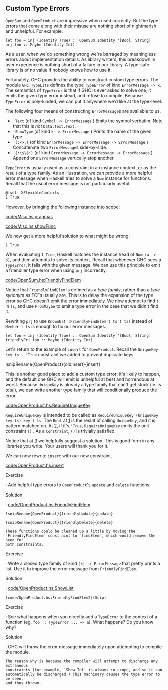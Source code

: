## Custom Type Errors

`OpenSum` and `OpenProduct` are impressive when used correctly. But the type
errors that come along with their misuse are nothing short of nightmarish and
unhelpful. For example:

```{ghci=code/OpenSum.hs}
let foo = inj (Identity True) :: OpenSum Identity '[Bool, String]
prj foo :: Maybe (Identity Int)
```

As a user, when we do something wrong we're barraged by meaningless errors about
implementation details. As library writers, this breakdown in user experience is
nothing short of a failure in our library. A type-safe library is of no value if
nobody knows how to use it.

Fortunately, GHC provides the ability to construct custom type errors. The
module `GHC.TypeLits` defines the type `TypeError` of kind `ErrorMessage -> k`.
The semantics of `TypeError` is that if GHC is ever asked to solve one, it emits
the given type error instead, and refuse to compile. Because `TypeError` is
poly-kinded, we can put it anywhere we'd like at the type-level.

The following four means of constructing `ErrorMessage`s are available to us.

* `'Text` (of kind `Symbol -> ErrorMessage`.) Emits the symbol verbatim. Note
  that this is *not* `Data.Text.Text`.
* `'ShowType` (of kind `k -> ErrorMessage`.) Prints the name of the given type.
* `'(:<>:)` (of kind `ErrorMessage -> ErrorMessage -> ErrorMessage`.)
  Concatenate two `ErrorMessage`s side-by-side.
* `'(:\$\$:)` (of kind `ErrorMessage -> ErrorMessage -> ErrorMessage`.) Append
  one `ErrorMessage` vertically atop another.

`TypeError` is usually used as a constraint in an instance context, or as the
result of a type family. As an illustration, we can provide a more helpful error
message when Haskell tries to solve a `Num` instance for functions. Recall that
the usual error message is not particularly useful:

```{ghci=code/OpenProduct.hs}
@:set -XFlexibleContexts
1 True
```

However, by bringing the following instance into scope:

[code/Misc.hs:pragmas](Snip)

[code/Misc.hs:showFunc](Snip)

We now get a more helpful solution to what might be wrong:

```{ghci=code/Misc.hs}
1 True
```

When evaluating `1 True`, Haskell matches the instance head of `Num (a -> b)`,
and then attempts to solve its context. Recall that whenever GHC sees a
`TypeError`, it fails with the given message. We can use this principle to emit
a friendlier type error when using `prj` incorrectly.

[code/OpenSum.hs:FriendlyFindElem](Snip)

Notice that `FriendlyFindElem` is defined as a *type family*, rather than a
*type synonym* as FCFs usually are. This is to delay the expansion of the type
error so GHC doesn't emit the error immediately. We now attempt to find `t` in
`ts`, and use `FromMaybe` to emit a type error in the case that we didn't find
it.

Rewriting `prj` to use `KnownNat (FriendlyFindElem t ts f ts)` instead of
`Member t ts` is enough to fix our error messages.

```{ghci=code/OpenSum.hs}
let foo = inj (Identity True) :: OpenSum Identity '[Bool, String]
friendlyPrj foo :: Maybe (Identity Int)
```

Let's return to the example of `insert` for `OpenProduct`. Recall the `UniqueKey
key ts ~ 'True` constraint we added to prevent duplicate keys.

!snipRename{OpenProduct}{oldInsert}{insert}

This is another good place to add a custom type error; it's likely to happen,
and the default one GHC will emit is unhelpful at best and horrendous at worst.
Because `UniqueKey` is already a type family that can't get stuck (ie. is
total), we can write another type family that will conditionally produce the
error.

[code/OpenProduct.hs:RequireUniqueKey](Snip)

`RequireUniqueKey` is intended to be called as `RequireUniqueKey (UniqueKey key
ts) key t ts`. The `Bool` at [1](Ann) is the result of calling `UniqueKey`, and
it is pattern matched on. At [2](Ann), if it's `'True`, `RequireUniqueKey` emits
the unit constraint `()` . As a `Constraint`, `()` is trivially satisfied.

Notice that at [3](Ann) we helpfully suggest a solution. This is good form in
any libraries you write. Your users will thank you for it.

We can now rewrite `insert` with our new constraint.

[code/OpenProduct.hs:insert](Snip)

Exercise

:   Add helpful type errors to `OpenProduct`'s `update` and `delete` functions.

Solution

:   [code/OpenProduct.hs:FriendlyFindElem](Snip)

    !snipRename{OpenProduct}{friendlyUpdate}{update}

    !snipRename{OpenProduct}{friendlyDelete}{delete}

    These functions could be cleaned up a little by moving the
    `FriendlyFindElem` constraint to `findElem`, which would remove the need for
    both constraints.


Exercise

:   Write a closed type family of kind `[k] -> ErrorMessage` that pretty prints
    a list. Use it to improve the error message from `FriendlyFindElem`.

Solution

:   [code/OpenProduct.hs:ShowList](Snip)

    [code/OpenProduct.hs:FriendlyFindElem2](Snip)


Exercise

:   See what happens when you directly add a `TypeError` to the context of a
    function (eg. `foo :: TypeError ... => a`). What happens? Do you know why?

Solution

:   GHC will throw the error message immediately upon attempting to compile the
    module.

    The reason why is because the compiler will attempt to discharge any extraneous
    constraints (for example, `Show Int` is always in scope, and so it can
    automatically be discharged.) This machinery causes the type error to be seen,
    and thus thrown.

